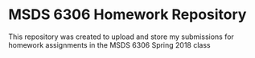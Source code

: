 # MSDS 6306 Homework Repository
This repository was created to upload and store my submissions for homework assignments in the MSDS 6306 Spring 2018 class

